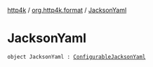 [http4k](../index.md) / [org.http4k.format](index.md) / [JacksonYaml](./-jackson-yaml.md)

# JacksonYaml

`object JacksonYaml : `[`ConfigurableJacksonYaml`](-configurable-jackson-yaml/index.md)